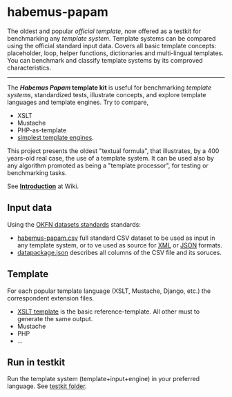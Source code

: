 habemus-papam
=============

The oldest and popular *official template*, now offered as a testkit for benchmarking any *template system*.
Template systems can be compared using the official standard input data. Covers all basic template concepts: placeholder, loop, helper functions, dictionaries and multi-lingual templates. You can benchmark and classify template systems by its comproved characteristics.

------

The **_Habemus Papam_ template kit** is useful for benchmarking *template systems*, standardized tests, illustrate concepts, and explore template languages and template engines. Try to compare,

 * XSLT
 * Mustache
 * PHP-as-template
 * [simplest template engines](../../../smallest-template-system).

This project presents the oldest "textual formula", that illustrates, by a 400 years-old real case,  the use of a template system. It can be used also by any algorithm promoted as being a "template processor",  for testing or benchmarking tasks.

See **[Introduction](../../wiki/Introduction)** at Wiki.

## Input data 
Using the [OKFN datasets standards](https://github.com/datasets) standards: 
  * [habemus-papam.csv](./data/habemus-papam.csv) full standard CSV dataset to be used as input in any template system, or to ve used as source for [XML](./_cache/habemus-papam.xml) or [JSON](./_cache/habemus-papam.json) formats. 
  * [datapackage.json](./datapackage.json) describes all columns of the CSV file and its soruces.

## Template
For each popular template language (XSLT, Mustache, Django, etc.) the correspondent extension files. 

* [XSLT template](./templates/official.xsl) is the basic reference-template. All other must to generate the same output.
* Mustache
* PHP
* ...

## Run in testkit
Run the template system (template+input+engine) in your preferred language. See [testkit folder](./testkit).
